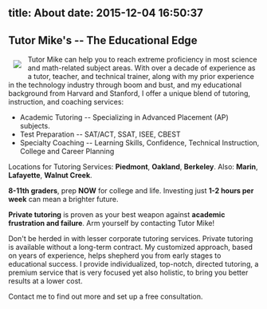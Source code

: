 title: About
date: 2015-12-04 16:50:37
---
## Tutor Mike's -- The Educational Edge

<img src="https://media.licdn.com/mpr/mpr/shrinknp_200_200/AAEAAQAAAAAAAAIRAAAAJDA0NmVmY2NmLTQ0YjktNGI0Ni1iNzY2LWE5N2NlMGQ5MTk5MQ.jpg" align="left" style="padding: 10px 10px 10px 10px;radius: 10px;">

Tutor Mike can help you to reach extreme proficiency in most science and math-related subject areas. With over a decade of experience as a tutor, teacher, and technical trainer, along with my prior experience in the technology industry through boom and bust, and my educational background from Harvard and Stanford, I offer a unique blend of tutoring, instruction, and coaching services: 
* Academic Tutoring -- Specializing in Advanced Placement (AP) subjects.
* Test Preparation -- SAT/ACT, SSAT, ISEE, CBEST
* Specialty Coaching -- Learning Skills, Confidence, Technical Instruction, College and Career Planning

Locations for Tutoring Services: **Piedmont**, **Oakland**, **Berkeley**. Also: **Marin**, **Lafayette**, **Walnut Creek**.

**8-11th graders**, prep **NOW** for college and life. Investing just **1-2 hours per week** can mean a brighter future.

**Private tutoring** is proven as your best weapon against **academic frustration and failure**. Arm yourself by contacting Tutor Mike!

Don't be herded in with lesser corporate tutoring services. Private tutoring is available without a long-term contract. My customized approach, based on years of experience, helps shepherd you from early stages to educational success. I provide individualized, top-notch, directed tutoring, a premium service that is very focused yet also holistic, to bring you better results at a lower cost.

Contact me to find out more and set up a free consultation.
